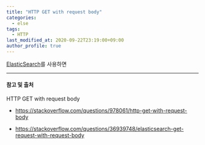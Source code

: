 ```yaml
---
title: "HTTP GET with request body"
categories: 
  - else
tags:
  - HTTP
last_modified_at: 2020-09-22T23:19:00+09:00
author_profile: true
---
```

[ElasticSearch](https://www.elastic.co/kr/)를 사용하면 


---
#### 참고 및 출처

HTTP GET with request body

- <https://stackoverflow.com/questions/978061/http-get-with-request-body>

- <https://stackoverflow.com/questions/36939748/elasticsearch-get-request-with-request-body>